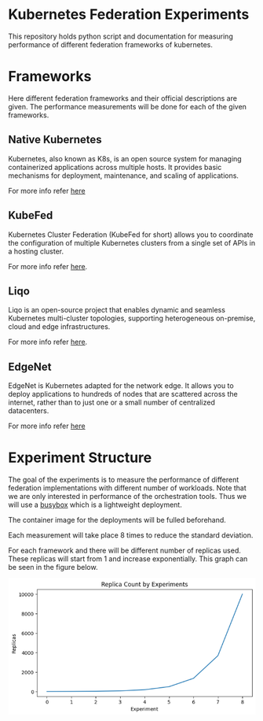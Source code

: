 # Kubernetes Federation Experiments
This repository holds python script and documentation for measuring performance of different federation frameworks of kubernetes. 

# Frameworks
Here different federation frameworks and their official descriptions are given. The performance measurements will be done for each of the given frameworks.

## Native Kubernetes
Kubernetes, also known as K8s, is an open source system for managing containerized applications across multiple hosts. It provides basic mechanisms for deployment, maintenance, and scaling of applications.

For more info refer [here](https://github.com/kubernetes/kubernetes)

## KubeFed
Kubernetes Cluster Federation (KubeFed for short) allows you to coordinate the configuration of multiple Kubernetes clusters from a single set of APIs in a hosting cluster.

For more info refer [here](https://github.com/kubernetes-sigs/kubefed).

## Liqo
Liqo is an open-source project that enables dynamic and seamless Kubernetes multi-cluster topologies, supporting heterogeneous on-premise, cloud and edge infrastructures.

For more info refer [here](https://github.com/liqotech/liqo).

## EdgeNet
EdgeNet is Kubernetes adapted for the network edge. It allows you to deploy applications to hundreds of nodes that are scattered across the internet, rather than to just one or a small number of centralized datacenters.

For more info refer [here](https://github.com/EdgeNet-project/edgenet)

# Experiment Structure
The goal of the experiments is to measure the performance of different federation implementations with different number of workloads. Note that we are only interested in performance of the orchestration tools. Thus we will use a [busybox]() which is a lightweight deployment.

The container image for the deployments will be fulled beforehand.

Each measurement will take place 8 times to reduce the standard deviation.

For each framework and there will be different number of replicas used. These replicas will start from 1 and increase exponentially. This graph can be seen in the figure below.

![Replica Count](res/replicas.png "")

